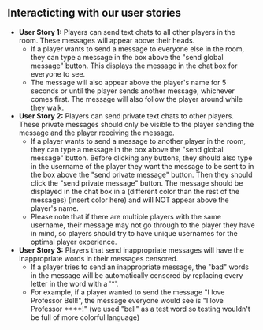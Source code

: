 ## Interacticting with our user stories

- **User Story 1:** Players can send text chats to all other players in the room. These messages will appear above their heads.
  - If a player wants to send a message to everyone else in the room, they can type a message in the box above the "send global message" button. This displays the message in the chat box for everyone to see.
  - The message will also appear above the player's name for 5 seconds or until the player sends another message, whichever comes first. The message will also follow the player around while they walk.
- **User Story 2:** Players can send private text chats to other players. These private messages should only be visible to the player sending the message and the player receiving the message.
  - If a player wants to send a message to another player in the room, they can type a message in the box above the "send global message" button. Before clicking any buttons, they should also type in the username of the player they want the message to be sent to in the box above the "send private message" button. Then they should click the "send private message" button. The message should be displayed in the chat box in a (different color than the rest of the messages) (insert color here) and will NOT appear above the player's name.
  - Please note that if there are multiple players with the same username, their message may not go through to the player they have in mind, so players should try to have unique usernames for the optimal player experience.
- **User Story 3:** Players that send inappropriate messages will have the inappropriate words in their messages censored.
  - If a player tries to send an inappropriate message, the "bad" words in the message will be automatically censored by replacing every letter in the word with a '\*'.
  - For example, if a player wanted to send the message "I love Professor Bell!", the message everyone would see is "I love Professor \*\*\*\*!" (we used "bell" as a test word so testing wouldn't be full of more colorful language)
